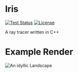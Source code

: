 # Iris

[![Test Status](https://github.com/BradleyMarie/iris/actions/workflows/c-cpp.yml/badge.svg?branch=main)](https://github.com/BradleyMarie/iris/actions/workflows/c-cpp.yml)
[![License](https://img.shields.io/badge/License-MPL--2.0-blue.svg)](https://github.com/BradleyMarie/libfbsdf/master/LICENSE)

A ray tracer written in C++

# Example Render

![An idyllic Landscape](/view-1.png "Landscape")
